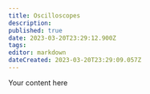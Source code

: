 ```yaml
---
title: Oscilloscopes 
description: 
published: true
date: 2023-03-20T23:29:12.900Z
tags: 
editor: markdown
dateCreated: 2023-03-20T23:29:09.057Z
---
```


Your content here